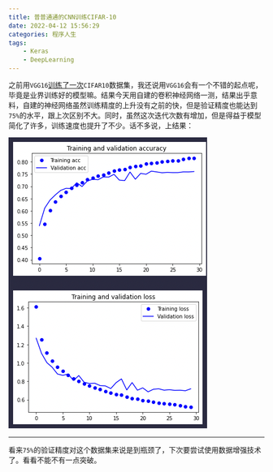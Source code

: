 ```yaml
---
title: 普普通通的CNN训练CIFAR-10
date: 2022-04-12 15:56:29
categories: 程序人生
tags:
    - Keras
    - DeepLearning
---
```


之前用`VGG16`[训练了一次](https://www.kankanzhijian.com/2022/04/01/use-vgg16-at-cifar10/)`CIFAR10`数据集，我还说用`VGG16`会有一个不错的起点呢，毕竟是业界训练好的模型嘛。结果今天用自建的卷积神经网络一测，结果出乎意料，自建的神经网络虽然训练精度的上升没有之前的快，但是验证精度也能达到`75%`的水平，跟上次区别不大。同时，虽然这次迭代次数有增加，但是得益于模型简化了许多，训练速度也提升了不少。话不多说，上结果：

![CleanShot 2022-04-12 at 16.17.14](/media/CleanShot%202022-04-12%20at%2016.17.14.png)

---

看来`75%`的验证精度对这个数据集来说是到瓶颈了，下次要尝试使用数据增强技术了。看看不能不有一点突破。